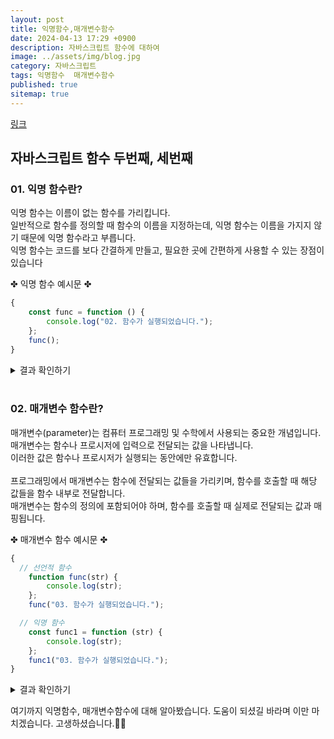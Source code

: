 ```yaml
---
layout: post
title: 익명함수,매개변수함수
date: 2024-04-13 17:29 +0900
description: 자바스크립트 함수에 대하여
image: ../assets/img/blog.jpg
category: 자바스크립트
tags: 익명함수  매개변수함수
published: true
sitemap: true
---
```


[링크](https://github.com/123dd654/123dd654.github.io)


## 자바스크립트 함수 두번째, 세번째<br />

### 01. 익명 함수란?               
익명 함수는 이름이 없는 함수를 가리킵니다.<br>
일반적으로 함수를 정의할 때 함수의 이름을 지정하는데, 익명 함수는 이름을 가지지 않기 때문에 익명 함수라고 부릅니다.<br>
익명 함수는 코드를 보다 간결하게 만들고, 필요한 곳에 간편하게 사용할 수 있는 장점이 있습니다
<br />

✤ 익명 함수 예시문 ✤
````javascript 
{
    const func = function () {
        console.log("02. 함수가 실행되었습니다.");
    };
    func();
}
````

<div class="result">
<details>
   <summary>결과 확인하기</summary>
   <div>
         <b> 02. 함수가 실행되었습니다. </b>
   </div>
</details>
</div>

<br />

### 02. 매개변수 함수란?               
매개변수(parameter)는 컴퓨터 프로그래밍 및 수학에서 사용되는 중요한 개념입니다.<br>
매개변수는 함수나 프로시저에 입력으로 전달되는 값을 나타냅니다.<br>
이러한 값은 함수나 프로시저가 실행되는 동안에만 유효합니다.<br>
<br>
프로그래밍에서 매개변수는 함수에 전달되는 값들을 가리키며, 함수를 호출할 때 해당 값들을 함수 내부로 전달합니다.<br>
매개변수는 함수의 정의에 포함되어야 하며, 함수를 호출할 때 실제로 전달되는 값과 매핑됩니다.<br>

✤ 매개변수 함수 예시문 ✤
````javascript 
{
  // 선언적 함수
    function func(str) {
        console.log(str);
    };
    func("03. 함수가 실행되었습니다.");

  // 익명 함수
    const func1 = function (str) {
        console.log(str);
    };
    func1("03. 함수가 실행되었습니다.");
}
````

<div class="result">
<details>
   <summary>결과 확인하기</summary>
   <div>
         <b> 03. 함수가 실행되었습니다. </b><br>
         <b> 03. 함수가 실행되었습니다. </b>
   </div>
</details>
</div>


여기까지 익명함수, 매개변수함수에 대해 알아봤습니다.
도움이 되셨길 바라며 이만 마치겠습니다.
고생하셨습니다.🫶😊




                